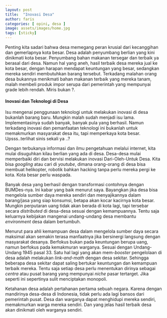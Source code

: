 ```yaml
---
layout: post
title:  "Inovasi Desa"
author: faris
categories: [ opini, desa ]
image: assets/images/home.jpg
tags: [sticky]
---
```


Penting kita sadari bahwa desa memegang peran krusial dari kecanggihan dan gemerlapnya kota besar. Desa adalah penyumbang berlian yang kini dinikmati kota besar. Penyumbang bahan makanan tersegar dan terbaik ya berasal dari desa. Namun hal yang aneh, hasil terbaik desa mereka jual ke kota besar, dengan harapan mendapat keuntungan yang besar, sedangkan mereka sendiri membutuhkan barang tersebut. Terkadang malahan orang desa bukannya menikmati bahan makanan terbaik yang mereka tanam, malah membeli produk impor serupa dari pemerintah yang mempunyai grade lebih rendah. Miris bukan ?.

#### Inovasi dan Teknologi di Desa

Isu mengenai penggunaan teknologi untuk melakukan inovasi di desa bukanlah barang baru. Mungkin malah sudah menjadi isu lama. Implementasinya sudah banyak, banyak pula yang berhasil. Namun terkadang inovasi dan pemanfaatan teknologi ini bukanlah untuk memakmurkan masyarakat desa itu, tapi memperkaya kota besar. Upsss..terlihat sinis sekali ya ..? 

Dengan terbukanya informasi dan ilmu pengetahuan melalui internet, kita mulai disuguhkan kilau berlian yang ada di desa. Desa-desa mulai memperbaiki diri dan bervisi melakukan inovasi Dari-Oleh-Untuk Desa. Kita bisa *googling* atau cari di *youtube*, dimana orang-orang di desa bisa membuat helikopter, robotik bahkan hacking tanpa perlu mereka pergi ke kota. Kota besar perlu waspada. 

Banyak desa yang berhasil dengan transformasi contohnya dengan BUMDes-nya. Ini kabar yang baik menurut saya. Bayangkan jika desa bisa mengelola sumber daya mereka sendiri dan menyajikannya dalam barang/jasa yang siap konsumsi, betapa akan kocar kacirnya kota besar. Mungkin perputaran uang tidak akan berada di kota lagi, tapi tersebar secara *distributed* di desa-desa sesuai dengan kemampuannya. Tentu saja keluarnya kebijakan mangenai undang-undang desa membantu *environment* desa dalam bertumbuh.

Menurut para ahli kemampuan desa dalam mengelola sumber daya secara maksimal akan semakin terasa manfaatnya jika bersinergi langsung dengan masyarakat desanya. Berfokus bukan pada keuntungan berupa uang, namun berfokus pada kemakmuran warganya. Sesuai dengan Undang-Undang 1945 pasal 33. Satu hal lagi yang akan mem-*booster* pengelolaan di desa adalah melakukan *link-and-math* dengan desa sekitar. Sehingga beberapa desa sekitar dapat saling bertukar keuntungan dan kemampuan terbaik mereka. Tentu saja setiap desa perlu menentukan dirinya sebagai *centra* atau pusat barang yang mempunyai *niche* pasar tertarget. Jika seperti ini sepertinya sulit menciptakan monopoli. 

Ketahanan desa adalah pertahanan pertama sebuah negara. Karena dengan mandirinya desa-desa di Indonesia, tidak perlu ada lagi bansos dari pemerintah pusat. Desa dan warganya dapat menghidupi mereka sendiri, memakmurkan warga mereka sendiri. Dan yang jelas hasil terbaik desa akan dinikmati oleh warganya sendiri.





